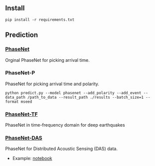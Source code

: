 ## Install
```
pip install -r requirements.txt
```

## Prediction
### [PhaseNet](https://github.com/AI4EPS/PhaseNet)
Orginal PhaseNet for picking arrival time.


### PhaseNet-P
PhaseNet for picking arrival time and polarity.
```
python predict.py --model phasenet --add_polarity --add_event --data_path /path_to_data --result_path ./results --batch_size=1 --format mseed
```

### [PhaseNet-TF](https://ziyixi.science/researchprojects/phasenet-tf/)
PhaseNet in time-frequency domain for deep earthquakes

<!-- e.g.,
```
python predict.py --model phasenet --add_polarity --add_event --format mseed --data_path /kuafu/jxli/Data/SeismicEventData/mammoth_south/data/ --data_list mammoth_south.txt --batch_size 1 --result_path mammoth_south 
```
```
torchrun --standalone --nproc_per_node 8 predict.py --model phasenet --data_path /atomic-data/zhuwq/Hawaii_Loa --format mseed  --batch_size=1 --result_path Hawaii_Loa --response_xml /atomic-data/zhuwq/response_hawaii_loa.xml --min_prob 0.3 --highpass_filter --add_polarity  --add_event
```
```
torchrun --standalone --nproc_per_node 4 predict.py --model phasenet --batch_size=32 --hdf5-file datasets/NCEDC/ncedc_event_dataset.h5 --result_path results_ncedc_event_dataset_0.1 --add_polarity --add_event  --dataset=seismic_trace --min_prob 0.1
``` -->

### [PhaseNet-DAS](https://arxiv.org/abs/2302.08747)
PhaseNet for Distributed Acoustic Sensing (DAS) data.

- Example: [notebook](https://ai4eps.github.io/EQNet/phasenet_das)

<!-- 
*Test data*
```
wget https://huggingface.co/datasets/AI4EPS/quakeflow_das/resolve/main/data/ridgecrest_north/ci37280444.h5
```

```
python predict.py --model phasenet_das --amp --data_path /path_to_data --result_path ./results --cut_patch
```

e.g.,
```
python predict.py --model phasenet_das --amp  --data_path /net/kuafu/mnt/tank/data/EventData/Arcata_Spring2022/data --result_path Arcata_Spring2022 --plot_figure
```
```
python predict.py --model phasenet_das --amp --data_path Forge_Utah/data --result_path ./results --location forge --phases P S PS
```
Continous data:
```
torchrun --standalone --nproc_per_node=4 predict.py --data_path /kuafu/DASdata/Hawaii_desampled/ --result_path Hawaii_5Hz --system optasense --cut_patch --nt=20480 --nx=3000 --workers=4 --batch_size=1 --amp --highpass_filter=5.0
```

Arguments:
- add the *--plot_figure* argument to plot results. 
- add the *--highpass_filter 1.0* to add highpass filter.

## Training


### Training PhaseNet-DAS
```
torchrun --standalone --nproc_per_node=4 train.py --model phasenet_das --batch-size=4 --stack-event --stack-noise --resample-space --resample-time --masking --amp --random-crop --output=model_phasenet_das --epochs=30 --wd=1e-1
```

```
python ../train.py --model phasenet_das --batch-size=4 --stack-event --stack-noise --resample-space --resample-time --masking --amp --random-crop --output=model_phasenet_das --epochs=30 --wd=1e-1 --data-list results/training/mammoth_north/data.txt results/training/mammoth_south/data.txt results/training/ridgecrest_north/data.txt results/training/ridgecrest_south/data.txt --label-path results/training/mammoth_north/labels/ results/training/mammoth_south/labels/ results/training/ridgecrest_north/labels/ results/training/ridgecrest_south/labels/ --noise-list results/training/mammoth_north/noise.txt results/training/mammoth_south/noise.txt  results/training/ridgecrest_north/noise.txt results/training/ridgecrest_south/noise.txt
```

e.g.,
```
python train.py --nt 5000 --nx 1280 -b 3 --phases P S SP --output Utah -->
<!-- ``` -->

<!-- ### Training PhaseNet
```
torchrun --standalone --nproc_per_node 4 train.py --model phasenet --batch-size=256 --hdf5-file /scratch/zhuwq/EQNet_update2/datasets/NCEDC/ncedc_event_dataset_3c.h5 --lr 0.01 --workers=32 --stack-event --flip-polarity --drop-channel --output model_phasenet
```
```
torchrun --standalone --nproc_per_node 4 train.py --model phasenet --batch-size=256 --data-path datasets/NCEDC/ncedc_h5 --lr 0.01 --workers=32 --stack-event --flip-polarity --drop-channel --output model_phasenet
```

### Training EQNet
```
torchrun --standalone --nproc_per_node 4 train.py --model=eqnet --backbone=resnet50 --output-dir result_eqnet
```

### Training DeepDenoiser

### Training AutoEncoder


Options:
- Using Single GPU/CPU
```bash
python train.py --output-dir output
```

- Using Multi-GPUs
```bash
torchrun --standalone --nproc_per_node=4 train.py --output-dir output
``` -->
